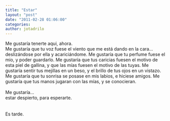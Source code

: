 ```yaml
---
title: "Estar"
layout: "post"
date: "2011-02-28 01:06:00"
categories: 
author: jotadrilo
---
```


<div class="css-full-post-content js-full-post-content">
Me gustaría tenerte aqui, ahora.<br />Me gustaría que tu voz fuese el viento que me está dando en la cara... deslizándose por ella y acariciándome. Me gustaría que tu perfume fuese el mío, y poder guardarlo. Me gustaría que tus caricias  fuesen el motivo de esta piel de gallina, y que las mías  fuesen el motivo de las tuyas. Me gustaría sentir tus mejillas en un beso, y el brillo de tus ojos en un vistazo. Me gustaría que tu sonrisa se posase en mis labios, e hiciese amigos. Me gustaría que tus manos jugaran con las mías, y se conocieran.<br /><br />Me gustaría...<br />estar despierto, para esperarte.<br /><br /><br />Es tarde.
</div>
